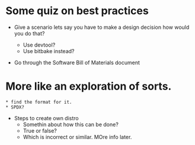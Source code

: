 # Some quiz on best practices
* Give a scenario lets say you have to make a design decision how would you do that?
    * Use devtool?
    * Use bitbake instead?

* Go through the Software Bill of Materials document
# More like an exploration of sorts.
    * find the format for it.
    * SPDX?

* Steps to create own distro
    * Somethin about how this can be done?
    * True or false?
    * Which is incorrect or similar.
    MOre info later.